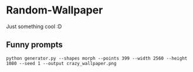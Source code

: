 # Random-Wallpaper
Just something cool :D

## Funny prompts

```
python generator.py --shapes morph --points 399 --width 2560 --height 1080 --seed 1 --output crazy_wallpaper.png
```

